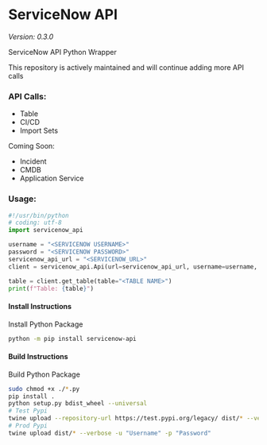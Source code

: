 # ServiceNow API
*Version: 0.3.0*

ServiceNow API Python Wrapper

This repository is actively maintained and will continue adding more API calls

### API Calls:
- Table
- CI/CD
- Import Sets

Coming Soon:
- Incident
- CMDB
- Application Service

### Usage:

```python
#!/usr/bin/python
# coding: utf-8
import servicenow_api

username = "<SERVICENOW USERNAME>"
password = "<SERVICENOW PASSWORD>"
servicenow_api_url = "<SERVICENOW_URL>"
client = servicenow_api.Api(url=servicenow_api_url, username=username, password=password)

table = client.get_table(table="<TABLE NAME>")
print(f"Table: {table}")
```

#### Install Instructions
Install Python Package

```bash
python -m pip install servicenow-api
```

#### Build Instructions
Build Python Package

```bash
sudo chmod +x ./*.py
pip install .
python setup.py bdist_wheel --universal
# Test Pypi
twine upload --repository-url https://test.pypi.org/legacy/ dist/* --verbose -u "Username" -p "Password"
# Prod Pypi
twine upload dist/* --verbose -u "Username" -p "Password"
```
